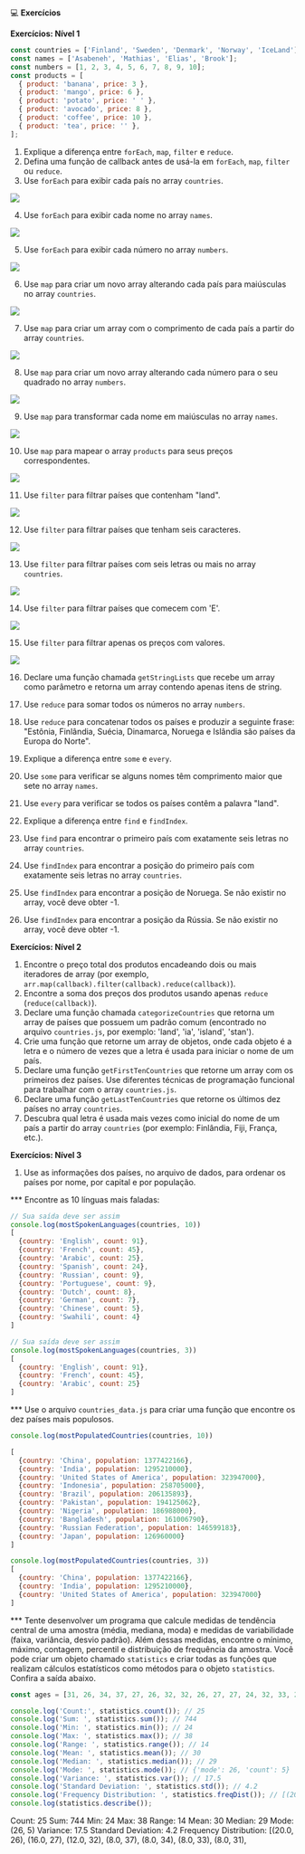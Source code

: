 💻 **Exercícios**

**Exercícios: Nível 1**

```javascript
const countries = ['Finland', 'Sweden', 'Denmark', 'Norway', 'IceLand'];
const names = ['Asabeneh', 'Mathias', 'Elias', 'Brook'];
const numbers = [1, 2, 3, 4, 5, 6, 7, 8, 9, 10];
const products = [
  { product: 'banana', price: 3 },
  { product: 'mango', price: 6 },
  { product: 'potato', price: ' ' },
  { product: 'avocado', price: 8 },
  { product: 'coffee', price: 10 },
  { product: 'tea', price: '' },
];
```

1. Explique a diferença entre `forEach`, `map`, `filter` e `reduce`.
2. Defina uma função de callback antes de usá-la em `forEach`, `map`, `filter` ou `reduce`.
3. Use `forEach` para exibir cada país no array `countries`.

<img src="./assets/img/image.png">

4. Use `forEach` para exibir cada nome no array `names`.

<img src="./assets/img/image2.png">

5. Use `forEach` para exibir cada número no array `numbers`.

<img src="./assets/img/image3.png">

6. Use `map` para criar um novo array alterando cada país para maiúsculas no array `countries`.

<img src="./assets/img/image4.png">

7. Use `map` para criar um array com o comprimento de cada país a partir do array `countries`.
<img src="./assets/img/image5.png">

8. Use `map` para criar um novo array alterando cada número para o seu quadrado no array `numbers`.

<img src="./assets/img/image6.png">

9. Use `map` para transformar cada nome em maiúsculas no array `names`.

<img src="./assets/img/image7.png">

10. Use `map` para mapear o array `products` para seus preços correspondentes.

<img src="./assets/img/image8.png">

11. Use `filter` para filtrar países que contenham "land".

<img src="./assets/img/image9.png">

12. Use `filter` para filtrar países que tenham seis caracteres.

<img src="./assets/img/image10.png">

13. Use `filter` para filtrar países com seis letras ou mais no array `countries`.

<img src="./assets/img/image11.png">

14. Use `filter` para filtrar países que comecem com 'E'.

<img src="./assets/img/image12.png">

15. Use `filter` para filtrar apenas os preços com valores.

<img src="./assets/img/image13.png">

16. Declare uma função chamada `getStringLists` que recebe um array como parâmetro e retorna um array contendo apenas itens de string.

17. Use `reduce` para somar todos os números no array `numbers`.

18. Use `reduce` para concatenar todos os países e produzir a seguinte frase: "Estônia, Finlândia, Suécia, Dinamarca, Noruega e Islândia são países da Europa do Norte".

19. Explique a diferença entre `some` e `every`.
20. Use `some` para verificar se alguns nomes têm comprimento maior que sete no array `names`.
21. Use `every` para verificar se todos os países contêm a palavra "land".
22. Explique a diferença entre `find` e `findIndex`.
23. Use `find` para encontrar o primeiro país com exatamente seis letras no array `countries`.
24. Use `findIndex` para encontrar a posição do primeiro país com exatamente seis letras no array `countries`.
25. Use `findIndex` para encontrar a posição de Noruega. Se não existir no array, você deve obter -1.
26. Use `findIndex` para encontrar a posição da Rússia. Se não existir no array, você deve obter -1.

**Exercícios: Nível 2**

1. Encontre o preço total dos produtos encadeando dois ou mais iteradores de array (por exemplo, `arr.map(callback).filter(callback).reduce(callback)`).
2. Encontre a soma dos preços dos produtos usando apenas `reduce` (`reduce(callback)`).
3. Declare uma função chamada `categorizeCountries` que retorna um array de países que possuem um padrão comum (encontrado no arquivo `countries.js`, por exemplo: 'land', 'ia', 'island', 'stan').
4. Crie uma função que retorne um array de objetos, onde cada objeto é a letra e o número de vezes que a letra é usada para iniciar o nome de um país.
5. Declare uma função `getFirstTenCountries` que retorne um array com os primeiros dez países. Use diferentes técnicas de programação funcional para trabalhar com o array `countries.js`.
6. Declare uma função `getLastTenCountries` que retorne os últimos dez países no array `countries`.
7. Descubra qual letra é usada mais vezes como inicial do nome de um país a partir do array `countries` (por exemplo: Finlândia, Fiji, França, etc.).

**Exercícios: Nível 3**

1. Use as informações dos países, no arquivo de dados, para ordenar os países por nome, por capital e por população.

*** Encontre as 10 línguas mais faladas:

```javascript
// Sua saída deve ser assim
console.log(mostSpokenLanguages(countries, 10))
[
  {country: 'English', count: 91},
  {country: 'French', count: 45},
  {country: 'Arabic', count: 25},
  {country: 'Spanish', count: 24},
  {country: 'Russian', count: 9},
  {country: 'Portuguese', count: 9},
  {country: 'Dutch', count: 8},
  {country: 'German', count: 7},
  {country: 'Chinese', count: 5},
  {country: 'Swahili', count: 4}
]

// Sua saída deve ser assim
console.log(mostSpokenLanguages(countries, 3))
[
  {country: 'English', count: 91},
  {country: 'French', count: 45},
  {country: 'Arabic', count: 25}
]
```

*** Use o arquivo `countries_data.js` para criar uma função que encontre os dez países mais populosos.

```javascript
console.log(mostPopulatedCountries(countries, 10))

[
  {country: 'China', population: 1377422166},
  {country: 'India', population: 1295210000},
  {country: 'United States of America', population: 323947000},
  {country: 'Indonesia', population: 258705000},
  {country: 'Brazil', population: 206135893},
  {country: 'Pakistan', population: 194125062},
  {country: 'Nigeria', population: 186988000},
  {country: 'Bangladesh', population: 161006790},
  {country: 'Russian Federation', population: 146599183},
  {country: 'Japan', population: 126960000}
]

console.log(mostPopulatedCountries(countries, 3))
[
  {country: 'China', population: 1377422166},
  {country: 'India', population: 1295210000},
  {country: 'United States of America', population: 323947000}
]
```

*** Tente desenvolver um programa que calcule medidas de tendência central de uma amostra (média, mediana, moda) e medidas de variabilidade (faixa, variância, desvio padrão). Além dessas medidas, encontre o mínimo, máximo, contagem, percentil e distribuição de frequência da amostra. Você pode criar um objeto chamado `statistics` e criar todas as funções que realizam cálculos estatísticos como métodos para o objeto `statistics`. Confira a saída abaixo.

```javascript
const ages = [31, 26, 34, 37, 27, 26, 32, 32, 26, 27, 27, 24, 32, 33, 27, 25, 26, 38, 37, 31, 34, 24, 33, 29, 26];

console.log('Count:', statistics.count()); // 25
console.log('Sum: ', statistics.sum()); // 744
console.log('Min: ', statistics.min()); // 24
console.log('Max: ', statistics.max()); // 38
console.log('Range: ', statistics.range()); // 14
console.log('Mean: ', statistics.mean()); // 30
console.log('Median: ', statistics.median()); // 29
console.log('Mode: ', statistics.mode()); // {'mode': 26, 'count': 5}
console.log('Variance: ', statistics.var()); // 17.5
console.log('Standard Deviation: ', statistics.std()); // 4.2
console.log('Frequency Distribution: ', statistics.freqDist()); // [(20.0, 26), (16.0, 27), (12.0, 32), (8.0, 37), (8.0, 34), (8.0, 33), (8.0, 31), (8.0, 24), (4.0, 38), (4.0, 29), (4.0, 25)]
console.log(statistics.describe());
```

Count: 25
Sum: 744
Min: 24
Max: 38
Range: 14
Mean: 30
Median: 29
Mode: (26, 5)
Variance: 17.5
Standard Deviation: 4.2
Frequency Distribution: [(20.0, 26), (16.0, 27), (12.0, 32), (8.0, 37), (8.0, 34), (8.0, 33), (8.0, 31),